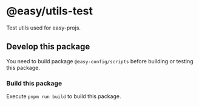 # @easy/utils-test

Test utils used for easy-projs.

## Develop this package

You need to build package `@easy-config/scripts` before building or testing this package.

### Build this package

Execute `pnpm run build` to build this package.
